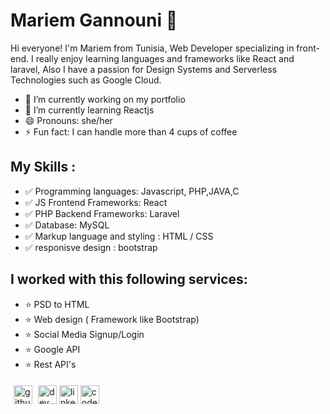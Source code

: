 # Mariem Gannouni  🚀 
Hi everyone! I'm Mariem from Tunisia, Web Developer specializing in front-end. I really enjoy learning languages and frameworks like React and laravel, Also I have a passion for Design Systems and Serverless Technologies such as Google Cloud.

- 🔭 I’m currently working on my portfolio
- 🌱 I’m currently learning Reactjs
- 😄 Pronouns: she/her
- ⚡ Fun fact: I can handle more than 4 cups of coffee

## My Skills :

 - ✅  Programming languages: Javascript, PHP,JAVA,C
 - ✅  JS Frontend Frameworks: React
 - ✅  PHP Backend Frameworks: Laravel
 - ✅  Database: MySQL
 - ✅  Markup language and styling : HTML / CSS
 - ✅ responisve design : bootstrap
 

## I worked with this following services:

- ⭐️ PSD to HTML
- ⭐️ Web design ( Framework like Bootstrap)
- ⭐️ Social Media Signup/Login
- ⭐️ Google API
- ⭐️ Rest API's


[<img src='https://cdn.jsdelivr.net/npm/simple-icons@3.0.1/icons/github.svg' alt='github' height='30' style='padding:5px'>](https://github.com/GannouniMariem)  [<img src='https://cdn.jsdelivr.net/npm/simple-icons@3.0.1/icons/dev-dot-to.svg' alt='dev' height='30'>](https://dev.to/gmariem)  [<img src='https://cdn.jsdelivr.net/npm/simple-icons@3.0.1/icons/linkedin.svg' alt='linkedin' height='30'>](https://www.linkedin.com/in/mariem-gannouni/)  [<img src='https://cdn.jsdelivr.net/npm/simple-icons@3.0.1/icons/codepen.svg' alt='codepen' height='30'>](https://codepen.io/G-Mariem)  

